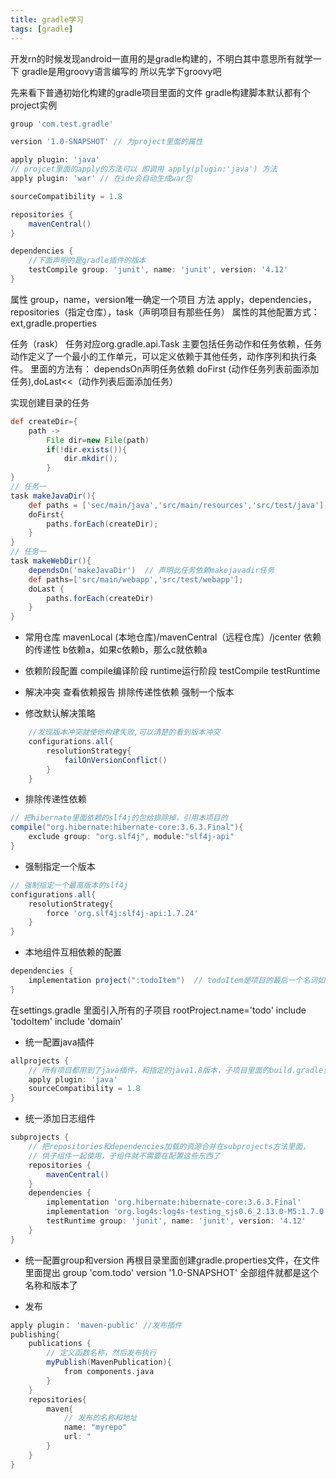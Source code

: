 ```yaml
---
title: gradle学习
tags: [gradle]
---
```

开发rn的时候发现android一直用的是gradle构建的，不明白其中意思所有就学一下
gradle是用groovy语言编写的
所以先学下groovy吧

先来看下普通初始化构建的gradle项目里面的文件
gradle构建脚本默认都有个project实例
```groovy
group 'com.test.gradle'

version '1.0-SNAPSHOT' // 为project里面的属性

apply plugin: 'java'
// projcet里面的apply的方法可以 即调用 apply(plugin:'java') 方法
apply plugin: 'war' // 在ide会自动生成war包

sourceCompatibility = 1.8

repositories {
    mavenCentral()
}

dependencies {
    //下面声明的是gradle插件的版本
    testCompile group: 'junit', name: 'junit', version: '4.12'
}
```

属性 group，name，version唯一确定一个项目
方法 apply，dependencies，repositories（指定仓库），task（声明项目有那些任务）
属性的其他配置方式：ext,gradle.properties

任务（rask）
任务对应org.gradle.api.Task 主要包括任务动作和任务依赖，任务动作定义了一个最小的工作单元，可以定义依赖于其他任务，动作序列和执行条件。
里面的方法有：
dependsOn声明任务依赖
doFirst (动作任务列表前面添加任务),doLast<<（动作列表后面添加任务）  

实现创建目录的任务
```groovy
def createDir={
    path ->
        File dir=new File(path)
        if(!dir.exists()){
            dir.mkdir();
        }
}
// 任务一
task makeJavaDir(){
    def paths = ['sec/main/java','src/main/resources','src/test/java'];
    doFirst{
        paths.forEach(createDir);
    }
}
// 任务一
task makeWebDir(){
    dependsOn('makeJavaDir')  // 声明此任务依赖makejavadir任务
    def paths=['src/main/webapp','src/test/webapp'];
    doLast {
        paths.forEach(createDir)
    }
}
```
* 常用仓库
mavenLocal (本地仓库)/mavenCentral（远程仓库）/jcenter
依赖的传递性
b依赖a，如果c依赖b，那么c就依赖a

* 依赖阶段配置
compile编译阶段 runtime运行阶段
testCompile  testRuntime


* 解决冲突
    查看依赖报告
    排除传递性依赖
    强制一个版本
* 修改默认解决策略
```groovy
    //发现版本冲突就使他构建失败,可以清楚的看到版本冲突
    configurations.all{
        resolutionStrategy{
            failOnVersionConflict()
        }
    }
```
* 排除传递性依赖
```groovy
// 把hibernate里面依赖的slf4j的包给排除掉，引用本项目的
compile("org.hibernate:hibernate-core:3.6.3.Final"){
    exclude group: "org.slf4j", module:"slf4j-api"
}
```
* 强制指定一个版本
```groovy
// 强制指定一个最高版本的slf4j
configurations.all{
    resolutionStrategy{
        force 'org.slf4j:slf4j-api:1.7.24'
    }
}
```

* 本地组件互相依赖的配置
```groovy
dependencies {
    implementation project(":todoItem")  // todoItem是项目的最后一个名词如com.app.todoItem
}
```

在settings.gradle 里面引入所有的子项目
rootProject.name='todo'
include 'todoItem'
include 'domain'

* 统一配置java插件
```groovy
allprojects {
    // 所有项目都用到了java插件，和指定的java1.8版本，子项目里面的build.gradle里面就可以删除这两句话，而在主项目里面统一配置
    apply plugin: 'java' 
    sourceCompatibility = 1.8
}
```

* 统一添加日志组件
```groovy
subprojects {
    // 把repositories和dependencies加载的资源合并在subprojects方法里面，
    // 供子组件一起使用，子组件就不需要在配置这些东西了
    repositories {
        mavenCentral()
    }
    dependencies {
        implementation 'org.hibernate:hibernate-core:3.6.3.Final'
        implementation 'org.log4s:log4s-testing_sjs0.6_2.13.0-M5:1.7.0'
        testRuntime group: 'junit', name: 'junit', version: '4.12'
    }
}
```

* 统一配置group和version
再根目录里面创建gradle.properties文件，在文件里面提出
group 'com.todo'
version '1.0-SNAPSHOT'
全部组件就都是这个名称和版本了

* 发布
```groovy
apply plugin： 'maven-public' //发布插件
publishing{
    publications {
        // 定义函数名称，然后发布执行
        myPublish(MavenPublication){
            from components.java
        }
    }
    repositories{
        maven{
            // 发布的名称和地址
            name: "myrepo"
            url: "
        }
    }
}
```

<!-- 如果子集引用了私人的仓库，在最外层的项目中需要配置仓库地址，即使子集已经配置了。 -->